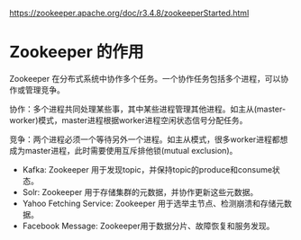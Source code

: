 https://zookeeper.apache.org/doc/r3.4.8/zookeeperStarted.html

# Zookeeper 的作用
Zookeeper 在分布式系统中协作多个任务。一个协作任务包括多个进程，可以协作或管理竞争。

协作：多个进程共同处理某些事，其中某些进程管理其他进程。如主从(master-worker)模式，master进程根据worker进程空闲状态信号分配任务。

竞争：两个进程必须一个等待另外一个进程。如主从模式，很多worker进程都想成为master进程，此时需要使用互斥排他锁(mutual exclusion)。

* Kafka: Zookeeper 用于发现topic，并保持topic的produce和consume状态。
* Solr: Zookeeper 用于存储集群的元数据，并协作更新这些元数据。
* Yahoo Fetching Service: Zookeeper 用于选举主节点、检测崩溃和存储元数据。
* Facebook Message: Zookeeper用于数据分片、故障恢复和服务发现。

